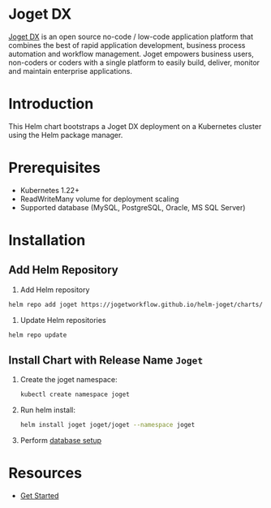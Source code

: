 # Joget DX

[Joget DX](https://www.joget.com) is an open source no-code / low-code application platform that combines the best of rapid application development, business process automation and workflow management. Joget empowers business users, non-coders or coders with a single platform to easily build, deliver, monitor and maintain enterprise applications.

# Introduction

This Helm chart bootstraps a Joget DX deployment on a Kubernetes cluster using the Helm package manager.

# Prerequisites

- Kubernetes 1.22+
- ReadWriteMany volume for deployment scaling
- Supported database (MySQL, PostgreSQL, Oracle, MS SQL Server) 

# Installation

## Add Helm Repository

1. Add Helm repository
   
```sh
helm repo add joget https://jogetworkflow.github.io/helm-joget/charts/
```

1. Update Helm repositories

```sh
helm repo update
```

## Install Chart with Release Name `Joget`

1. Create the joget namespace:

   ```sh
   kubectl create namespace joget
   ```

1. Run helm install:

   ```sh
   helm install joget joget/joget --namespace joget
   ```

1. Perform [database setup](https://dev.joget.org/community/display/DX8/Setting+Up+Database)

# Resources

- [Get Started](https://dev.joget.org/community/display/DX8/Get+Started)

